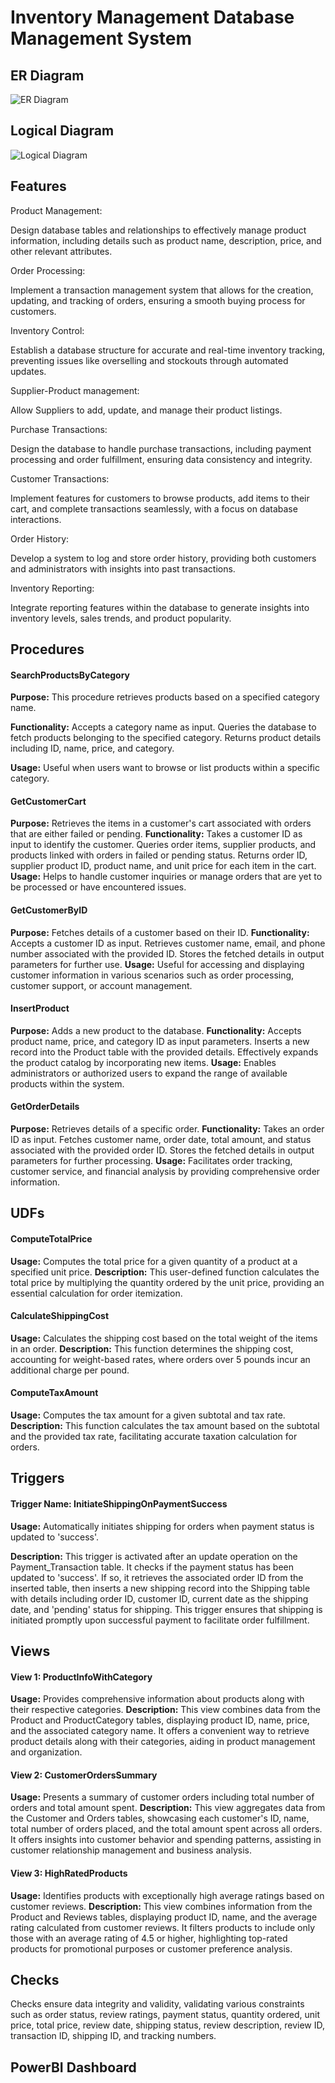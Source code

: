 # Inventory Management Database Management System

## ER Diagram

![ER Diagram](Diagrams/erd.png)

## Logical Diagram

![Logical Diagram](Diagrams/logical.png)

## Features

Product Management:

Design database tables and relationships to effectively manage product information, including details such as product name, description, price, and other relevant attributes.

Order Processing:

Implement a transaction management system that allows for the creation, updating, and tracking of orders, ensuring a smooth buying process for customers.

Inventory Control:

Establish a database structure for accurate and real-time inventory tracking, preventing issues like overselling and stockouts through automated updates.

Supplier-Product management:

Allow Suppliers to add, update, and manage their product listings.

Purchase Transactions:

Design the database to handle purchase transactions, including payment processing and order fulfillment, ensuring data consistency and integrity.

Customer Transactions:

Implement features for customers to browse products, add items to their cart, and complete transactions seamlessly, with a focus on database interactions.

Order History:

Develop a system to log and store order history, providing both customers and administrators with insights into past transactions.

Inventory Reporting:

Integrate reporting features within the database to generate insights into inventory levels, sales trends, and product popularity.

## Procedures

#### SearchProductsByCategory

**Purpose:** This procedure retrieves products based on a specified category name.

**Functionality:**
Accepts a category name as input.
Queries the database to fetch products belonging to the specified category.
Returns product details including ID, name, price, and category.

**Usage:** Useful when users want to browse or list products within a specific category.

#### GetCustomerCart

**Purpose:** Retrieves the items in a customer's cart associated with orders that are either failed or pending.
**Functionality:**
Takes a customer ID as input to identify the customer.
Queries order items, supplier products, and products linked with orders in failed or pending status.
Returns order ID, supplier product ID, product name, and unit price for each item in the cart.
**Usage:** Helps to handle customer inquiries or manage orders that are yet to be processed or have encountered issues.

#### GetCustomerByID

**Purpose:** Fetches details of a customer based on their ID.
**Functionality:**
Accepts a customer ID as input.
Retrieves customer name, email, and phone number associated with the provided ID.
Stores the fetched details in output parameters for further use.
**Usage:** Useful for accessing and displaying customer information in various scenarios such as order processing, customer support, or account management.

#### InsertProduct

**Purpose:** Adds a new product to the database.
**Functionality:**
Accepts product name, price, and category ID as input parameters.
Inserts a new record into the Product table with the provided details.
Effectively expands the product catalog by incorporating new items.
**Usage:** Enables administrators or authorized users to expand the range of available products within the system.

#### GetOrderDetails

**Purpose:** Retrieves details of a specific order.
**Functionality:**
Takes an order ID as input.
Fetches customer name, order date, total amount, and status associated with the provided order ID.
Stores the fetched details in output parameters for further processing.
**Usage:** Facilitates order tracking, customer service, and financial analysis by providing comprehensive order information.

## UDFs


#### ComputeTotalPrice

**Usage:** Computes the total price for a given quantity of a product at a specified unit price.
**Description:** This user-defined function calculates the total price by multiplying the quantity ordered by the unit price, providing an essential calculation for order itemization.
#### CalculateShippingCost

**Usage:** Calculates the shipping cost based on the total weight of the items in an order.
**Description:** This function determines the shipping cost, accounting for weight-based rates, where orders over 5 pounds incur an additional charge per pound.
#### ComputeTaxAmount

**Usage:** Computes the tax amount for a given subtotal and tax rate.
**Description:** This function calculates the tax amount based on the subtotal and the provided tax rate, facilitating accurate taxation calculation for orders.

## Triggers


#### Trigger Name: InitiateShippingOnPaymentSuccess

**Usage:** Automatically initiates shipping for orders when payment status is updated to 'success'.

**Description:** This trigger is activated after an update operation on the Payment_Transaction table. It checks if the payment status has been updated to 'success'. If so, it retrieves the associated order ID from the inserted table, then inserts a new shipping record into the Shipping table with details including order ID, customer ID, current date as the shipping date, and 'pending' status for shipping. This trigger ensures that shipping is initiated promptly upon successful payment to facilitate order fulfillment.

## Views

#### View 1: ProductInfoWithCategory

**Usage:** Provides comprehensive information about products along with their respective categories.
**Description:** This view combines data from the Product and ProductCategory tables, displaying product ID, name, price, and the associated category name. It offers a convenient way to retrieve product details along with their categories, aiding in product management and organization.

#### View 2: CustomerOrdersSummary

**Usage:** Presents a summary of customer orders including total number of orders and total amount spent.
**Description:** This view aggregates data from the Customer and Orders tables, showcasing each customer's ID, name, total number of orders placed, and the total amount spent across all orders. It offers insights into customer behavior and spending patterns, assisting in customer relationship management and business analysis.

#### View 3: HighRatedProducts

**Usage:** Identifies products with exceptionally high average ratings based on customer reviews.
**Description:** This view combines information from the Product and Reviews tables, displaying product ID, name, and the average rating calculated from customer reviews. It filters products to include only those with an average rating of 4.5 or higher, highlighting top-rated products for promotional purposes or customer preference analysis.

## Checks

Checks ensure data integrity and validity, validating various constraints such as order status, review ratings, payment status, quantity ordered, unit price, total price, review date, shipping status, review description, review ID, transaction ID, shipping ID, and tracking numbers.

## PowerBI Dashboard